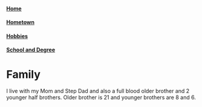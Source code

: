 #### [Home](https://github.com/lukefisha/README.md.git)
#### [Hometown](https://github.com/lukefisha/Hometown.md.git)
#### [Hobbies](https://github.com/lukefisha/Hobbies.md.git)
#### [School and Degree](https://github.com/lukefisha/School.md.git)
# Family
I live with my Mom and Step Dad and also a full blood older brother and 2 younger half brothers. Older brother is 21 and younger brothers are 8 and 6.
